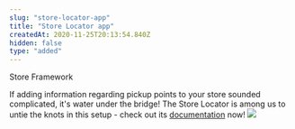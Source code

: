 ```yaml
---
slug: "store-locator-app"
title: "Store Locator app"
createdAt: 2020-11-25T20:13:54.840Z
hidden: false
type: "added"
---
```


<div class="badge" id="store-framework">Store Framework</div>

If adding information regarding pickup points to your store sounded complicated, it's water under the bridge! The Store Locator is among us to untie the knots in this setup - check out its [documentation](https://vtex.io/docs/components/all/vtex.store-locator/) now!
![](https://cdn.jsdelivr.net/gh/vtexdocs/dev-portal-content@readme-docs/docs/release-notes/66776c2-store-list_12.png)
